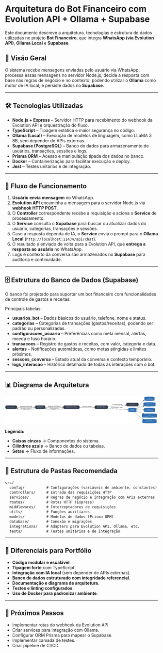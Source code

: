 # Arquitetura do Bot Financeiro com Evolution API + Ollama + Supabase

Este documento descreve a arquitetura, tecnologias e estrutura de dados utilizadas no projeto **Bot Financeiro**, que integra **WhatsApp (via Evolution API)**, **Ollama Local** e **Supabase**.

## 📌 Visão Geral

O sistema recebe mensagens enviadas pelo usuário via WhatsApp, processa essas mensagens no servidor Node.js, decide a resposta com base nas regras de negócio e no contexto, podendo utilizar o **Ollama** como motor de IA local, e persiste dados no **Supabase**.

---

## 🛠 Tecnologias Utilizadas

- **Node.js + Express** – Servidor HTTP para recebimento do webhook da Evolution API e orquestração do fluxo.
- **TypeScript** – Tipagem estática e maior segurança no código.
- **Ollama (Local)** – Execução de modelos de linguagem, como LLaMA 3 8B, sem depender de APIs externas.
- **Supabase (PostgreSQL)** – Banco de dados para armazenamento de usuários, transações, sessões e logs.
- **Prisma ORM** – Acesso e manipulação tipada dos dados no banco.
- **Docker** – Containerização para facilitar execução e deploy.
- **Jest** – Testes unitários e de integração.

---

## 🔄 Fluxo de Funcionamento

1. **Usuário envia mensagem** no WhatsApp.
2. **Evolution API** encaminha a mensagem para o servidor Node.js via **webhook HTTP POST**.
3. O **Controller** correspondente recebe a requisição e aciona o **Service** de processamento.
4. O **Service** consulta o **Supabase** para buscar ou atualizar dados do usuário, categorias, transações e sessões.
5. Caso a resposta dependa de IA, o **Service** envia o prompt para o **Ollama Local** (`http://localhost:11434/api/chat`).
6. O resultado é enviado de volta para a Evolution API, que **entrega a resposta ao usuário** no WhatsApp.
7. Logs e contexto da conversa são armazenados no **Supabase** para auditoria e continuidade.

---

## 🗄 Estrutura do Banco de Dados (Supabase)

O banco foi projetado para suportar um bot financeiro com funcionalidades de controle de gastos e receitas.

Principais tabelas:

- **usuarios_bot** – Dados básicos do usuário, telefone, nome e status.
- **categorias** – Categorias de transações (gastos/receitas), podendo ser padrão ou personalizadas.
- **configuracoes_usuario** – Preferências como meta mensal, alertas, moeda e fuso horário.
- **transacoes** – Registro de gastos e receitas, com valor, categoria e data.
- **alertas** – Notificações automáticas, como metas atingidas e limites próximos.
- **sessoes_conversa** – Estado atual da conversa e contexto temporário.
- **logs_interacao** – Histórico detalhado de todas as interações com o bot.

---

## 📊 Diagrama de Arquitetura

![Arquitetura Bot Financeiro](arquitetura_bot_financeiro.svg)

**Legenda:**
- **Caixas cinzas** → Componentes do sistema.
- **Cilindros azuis** → Banco de dados ou tabelas.
- **Setas** → Fluxo de informações.

---

## 📂 Estrutura de Pastas Recomendada

```
src/
  config/          # Configurações (variáveis de ambiente, constantes)
  controllers/     # Entrada das requisições HTTP
  services/        # Regras de negócio e integração com APIs externas
  routes/          # Rotas HTTP (Express)
  middlewares/     # Interceptadores de requisições
  utils/           # Funções auxiliares
  models/          # Modelos de dados (Prisma ORM)
  database/        # Conexão e migrações
  integrations/    # Adapters para Evolution API, Ollama, etc.
  tests/           # Testes unitários e de integração
```

---

## 🚀 Diferenciais para Portfólio

- **Código modular e escalável**.
- **Tipagem forte** com TypeScript.
- **Integração com IA local** (sem depender de APIs externas).
- **Banco de dados estruturado com integridade referencial**.
- **Documentação e diagrama de arquitetura**.
- **Testes e linting configurados**.
- **Uso de Docker para padronizar ambiente**.

---

## 📅 Próximos Passos

- Implementar rotas do webhook da Evolution API.
- Criar services para integração com Ollama.
- Configurar ORM Prisma para mapear o Supabase.
- Implementar camada de testes.
- Criar pipeline de CI/CD.
